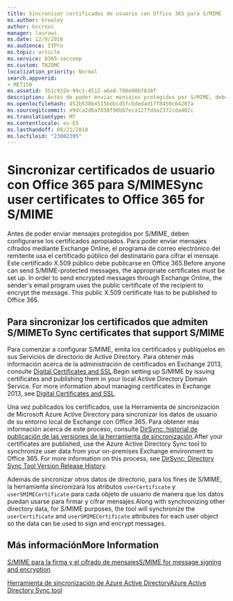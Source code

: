 ```yaml
---
title: Sincronizar certificados de usuario con Office 365 para S/MIME
ms.author: krowley
author: kccross
manager: laurawi
ms.date: 12/9/2016
ms.audience: ITPro
ms.topic: article
ms.service: O365-seccomp
ms.custom: TN2DMC
localization_priority: Normal
search.appverid:
- MET150
ms.assetid: 351c932e-99c1-4512-a6e8-788e90b7838f
description: Antes de poder enviar mensajes protegidos por S/MIME, deben configurarse los certificados apropiados. Para poder enviar mensajes cifrados mediante Exchange Online, el programa de correo electrónico del remitente usa el certificado público del destinatario para cifrar el mensaje. Este certificado X.509 público debe publicarse en Office 365.
ms.openlocfilehash: 452b538b4515bdbcd5fcbdedad17f0450c04207a
ms.sourcegitcommit: e9dca2d6a7838f98bb7eca127fdda2372cda402c
ms.translationtype: MT
ms.contentlocale: es-ES
ms.lasthandoff: 08/21/2018
ms.locfileid: "23002395"
---
```

# <a name="sync-user-certificates-to-office-365-for-smime"></a><span data-ttu-id="c51a9-105">Sincronizar certificados de usuario con Office 365 para S/MIME</span><span class="sxs-lookup"><span data-stu-id="c51a9-105">Sync user certificates to Office 365 for S/MIME</span></span>

<span data-ttu-id="c51a9-p102">Antes de poder enviar mensajes protegidos por S/MIME, deben configurarse los certificados apropiados. Para poder enviar mensajes cifrados mediante Exchange Online, el programa de correo electrónico del remitente usa el certificado público del destinatario para cifrar el mensaje. Este certificado X.509 público debe publicarse en Office 365.</span><span class="sxs-lookup"><span data-stu-id="c51a9-p102">Before anyone can send S/MIME-protected messages, the appropriate certificates must be set up. In order to send encrypted messages through Exchange Online, the sender's email program uses the public certificate of the recipient to encrypt the message. This public X.509 certificate has to be published to Office 365.</span></span>
  
## <a name="to-sync-certificates-that-support-smime"></a><span data-ttu-id="c51a9-109">Para sincronizar los certificados que admiten S/MIME</span><span class="sxs-lookup"><span data-stu-id="c51a9-109">To Sync certificates that support S/MIME</span></span>

<span data-ttu-id="c51a9-p103">Para comenzar a configurar S/MIME, emita los certificados y publíquelos en sus Servicios de directorio de Active Directory. Para obtener más información acerca de la administración de certificados en Exchange 2013, consulte [Digital Certificates and SSL](http://technet.microsoft.com/library/a9e2e08c-d46a-4135-a387-eb653212b676.aspx).</span><span class="sxs-lookup"><span data-stu-id="c51a9-p103">Begin setting up S/MIME by issuing certificates and publishing them in your local Active Directory Domain Service. For more information about managing certificates in Exchange 2013, see [Digital Certificates and SSL](http://technet.microsoft.com/library/a9e2e08c-d46a-4135-a387-eb653212b676.aspx).</span></span>
  
<span data-ttu-id="c51a9-p104">Una vez publicados los certificados, use la Herramienta de sincronización de Microsoft Azure Active Directory para sincronizar los datos de usuario de su entorno local de Exchange con Office 365. Para obtener más información acerca de este proceso, consulte [DirSync: historial de publicación de las versiones de la herramienta de sincronización](https://go.microsoft.com/fwlink/p/?LinkId=392587).</span><span class="sxs-lookup"><span data-stu-id="c51a9-p104">After your certificates are published, use the Azure Active Directory Sync tool to synchronize user data from your on-premises Exchange environment to Office 365. For more information on this process, see [DirSync: Directory Sync Tool Version Release History](https://go.microsoft.com/fwlink/p/?LinkId=392587).</span></span>
  
<span data-ttu-id="c51a9-114">Además de sincronizar otros datos de directorio, para los fines de S/MIME, la herramienta sincronizará los atributos  `userCertificate` y  `userSMIMECertificate` para cada objeto de usuario de manera que los datos puedan usarse para firmar y cifrar mensajes.</span><span class="sxs-lookup"><span data-stu-id="c51a9-114">Along with synchronizing other directory data, for S/MIME purposes, the tool will synchronize the  `userCertificate` and  `userSMIMECertificate` attributes for each user object so the data can be used to sign and encrypt messages.</span></span> 
  
## <a name="more-information"></a><span data-ttu-id="c51a9-115">Más información</span><span class="sxs-lookup"><span data-stu-id="c51a9-115">More Information</span></span>

[<span data-ttu-id="c51a9-116">S/MIME para la firma y el cifrado de mensajes</span><span class="sxs-lookup"><span data-stu-id="c51a9-116">S/MIME for message signing and encryption</span></span>](s-mime-for-message-signing-and-encryption.md)
  
[<span data-ttu-id="c51a9-117">Herramienta de sincronización de Azure Active Directory</span><span class="sxs-lookup"><span data-stu-id="c51a9-117">Azure Active Directory Sync tool</span></span>](https://go.microsoft.com/fwlink/p/?LinkId=392587)
  

